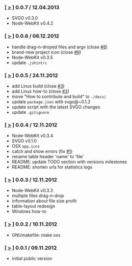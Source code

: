 ### [ [>](//github.com/svg/svgo-gui/tree/v0.0.7) ] 0.0.7 / 12.04.2013
* SVGO v0.3.0
* Node-WebKit v0.4.2

### [ [>](//github.com/svg/svgo-gui/tree/v0.0.6) ] 0.0.6 / 06.12.2012
* handle drag-n-droped files and argv (close [#8](https://github.com/svg/svgo-gui/issues/8))
* brand-new project icon (close [#9](https://github.com/svg/svgo-gui/issues/9))
* Node-WebKit v0.3.5
* update `.jshintrc`

### [ [>](//github.com/svg/svgo-gui/tree/v0.0.5) ] 0.0.5 / 24.11.2012
* add Linux build (close [#3](https://github.com/svg/svgo-gui/issues/3))
* add Linux how-to (close [#3](https://github.com/svg/svgo-gui/issues/4))
* move "How to contribute and build" to `./docs/`
* update `package.json` with svgo@~0.1.2
* update script with the latest SVGO changes
* update `.gitignore`

### [ [>](//github.com/svg/svgo-gui/tree/v0.0.4) ] 0.0.4 / 12.11.2012
* Node-WebKit v0.3.4
* SVGO v0.1.0
* OSX `app.icns`
* catch and show errors (fix [#1](https://github.com/svg/svgo-gui/issues/1))
* rename table header 'name' to 'file'
* README: update TODO section with versions milestones
* README: shorten urls for statistics logs

### [ [>](//github.com/svg/svgo-gui/tree/v0.0.3) ] 0.0.3 / 12.11.2012
* Node-WebKit v0.3.3
* multiple files drag-n-drop
* information about file size profit
* table-layout redesign
* Windows how-to

### [ [>](//github.com/svg/svgo-gui/tree/v0.0.2) ] 0.0.2 / 10.11.2012
* GNUmakefile: make osx

### [ [>](//github.com/svg/svgo-gui/tree/v0.0.1) ] 0.0.1 / 09.11.2012
* initial public version
